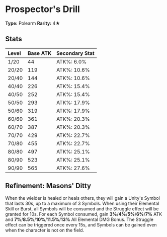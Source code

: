 # Prospector's Drill

**Type:** Polearm
**Rarity:** 4★

## Stats

| Level | Base ATK | Secondary Stat |
| :--- | :--- | :--- |
| 1/20 | 44 | ATK%: 6.0% |
| 20/20 | 119 | ATK%: 10.6% |
| 20/40 | 144 | ATK%: 10.6% |
| 40/40 | 226 | ATK%: 15.4% |
| 40/50 | 252 | ATK%: 15.4% |
| 50/50 | 293 | ATK%: 17.9% |
| 50/60 | 319 | ATK%: 17.9% |
| 60/60 | 361 | ATK%: 20.3% |
| 60/70 | 387 | ATK%: 20.3% |
| 70/70 | 429 | ATK%: 22.7% |
| 70/80 | 455 | ATK%: 22.7% |
| 80/80 | 497 | ATK%: 25.1% |
| 80/90 | 523 | ATK%: 25.1% |
| 90/90 | 565 | ATK%: 27.6% |

## Refinement: Masons' Ditty

When the wielder is healed or heals others, they will gain a Unity's Symbol that lasts 30s, up to a maximum of 3 Symbols. When using their Elemental Skill or Burst, all Symbols will be consumed and the Struggle effect will be granted for 10s. For each Symbol consumed, gain **3%**/**4%**/**5%**/**6%**/**7%** ATK and **7%**/**8.5%**/**10%**/**11.5%**/**13%** All Elemental DMG Bonus. The Struggle effect can be triggered once every 15s, and Symbols can be gained even when the character is not on the field.

